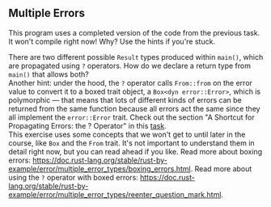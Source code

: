 ## Multiple Errors

This program uses a completed version of the code from the previous task.
It won't compile right now! Why? Use the hints if you're stuck.

<div class="hint">
There are two different possible <code>Result</code> types produced within
<code>main()</code>, which are propagated using <code>?</code> operators. How do we declare a
return type from <code>main()</code> that allows both?</div>

<div class="hint">Another hint: under the hood, the <code>?</code> operator calls <code>From::from</code>
on the error value to convert it to a boxed trait object, a
<code>Box&lt;dyn error::Error></code>, which is polymorphic &mdash; that means that lots of
different kinds of errors can be returned from the same function because
all errors act the same since they all implement the <code>error::Error</code> trait.
Check out the section "A Shortcut for Propagating Errors: the ? Operator" in this <a href="course://Recoverable and Unrecoverable Errors/Error Handling/Recoverable Errors with Result">task</a>.
</div>

<div class="hint">This exercise uses some concepts that we won't get to until later in the
course, like <code>Box</code> and the <code>From</code> trait. It's not important to understand
them in detail right now, but you can read ahead if you like.
Read more about boxing errors:
<a href="https://doc.rust-lang.org/stable/rust-by-example/error/multiple_error_types/boxing_errors.html">https://doc.rust-lang.org/stable/rust-by-example/error/multiple_error_types/boxing_errors.html</a>.
Read more about using the <code>?</code> operator with boxed errors:
<a href="https://doc.rust-lang.org/stable/rust-by-example/error/multiple_error_types/boxing_errors.html">https://doc.rust-lang.org/stable/rust-by-example/error/multiple_error_types/reenter_question_mark.html</a>.</div>